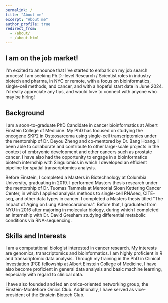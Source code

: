```yaml
---
permalink: /
title: "About me"
excerpt: "About me"
author_profile: true
redirect_from: 
  - /about/
  - /about.html
---
```


## I am on the job market!

I'm excited to announce that I've started to embark on my job search process! I am seeking Ph.D.-level Research / Scientist roles in industry biotech and pharma, in NYC or remote, with a focus on bioinformatics, single-cell methods, and cancer, and with a hopeful start date in June 2024. I'd really appreciate any tips, and would love to connect with anyone who may be hiring!


## Background

I am a soon-to-graduate PhD Candidate in cancer bioinformatics at Albert Einstein College of Medicine. My PhD has focused on studying the oncogene SKP2 in Osteosarcoma using single-cell transcriptomics under the mentorship of Dr. Deyou Zheng and co-mentored by Dr. Bang Hoang. I been able to collaborate and contribute to other large-scale projects in the context of embryonic development and other cancers such as prostate cancer. I have also had the opportunity to engage in a bioinformatics biotech internship with Singulomics in which I developed an efficient pipeline for spatial transcriptomics analysis.

Before Einstein, I completed a Masters in Biotechnology at Columbia University, graduating in 2019. I performed Masters thesis research under the mentorship of Dr. Tuomas Tammela at Memorial Sloan Kettering Cancer Center, in which I applied analysis methods to single-cell RNAseq, CITE-seq, and other data types in cancer. I completed a Masters thesis titled "The Impact of Aging on Lung Adenocarcinoma". Before that, I graduated from NYU in 2016 after majoring in molecular biology, during which I completed an internship with Dr. David Gresham studying differential metabolic conditions via RNA-sequencing.


## Skills and Interests

I am a computational biologist interested in cancer research. My interests are genomics, transcriptomics and bioinformatics. I am highly proficient in R and transcriptomic data analysis. Through my training in the PhD in Clinical Investiation (PCI) fellowship at Albert Einstein College of Medicine, I have also become proficient in general data analysis and basic machine learning, especially with regard to clinical data.

I have also founded and led an omics-oriented networking group, the Einstein-Montefiore Omics Club. Additionally, I have served as vice-president of the Einstein Biotech Club.





